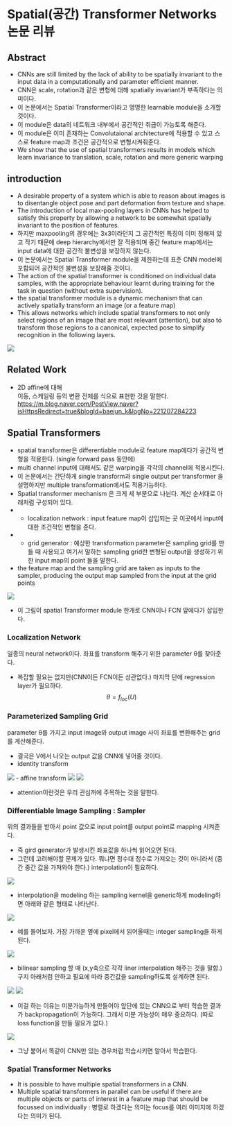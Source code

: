 # Spatial(공간) Transformer Networks 논문 리뷰

##  Abstract
- CNNs are still limited by the lack of ability to be spatially invariant to the input data in a computationally and parameter efficient manner.
- CNN은 scale, rotation과 같은 변형에 대해 spatially invariant가 부족하다는 의미이다.
- 이 논문에서는 Spatial Transformer이라고 명명한 learnable module을 소개할 것이다. 
- 이 module은 data의 네트워크 내부에서 공간적인 취급이 가능토록 해준다.
- 이 module은 이미 존재하는 Convolutaional architecture에 적용할 수 있고 스스로 feature map과 조건은 공간적으로 변형시켜줘준다.
- We show that the use of spatial transformers results in models which learn invariance to translation, scale, rotation and more generic warping

## introduction
- A desirable property of a system which is able to reason about images is to disentangle object pose and part deformation from texture and shape.
- The introduction of local max-pooling layers in CNNs has helped to satisfy this property by allowing a network to be somewhat spatially invariant to the position of features.
- 하지만 maxpooling의 경우에는 3x3이라던지 그 공간적인 특징이 이미 정해져 있고 작기 때문에 deep hierarchy에서만 잘 적용되며 중간 feature map에서는 input data에 대한 공간적 불변성을 보장하지 않는다.
- 이 논문에서는 Spatial Transformer module을 제한하는데 표준 CNN model에 포함되어 공간적인 불변성을 보장해줄 것이다.
- The action of the spatial transformer is conditioned on individual data samples, with the appropriate behaviour learnt during training for the task in question (without extra supervision).
- the spatial transformer module is a dynamic mechanism that can actively spatially transform an image (or a feature map) 
- This allows networks which include spatial transformers to not only select regions of an image that are most relevant (attention), but also to transform those regions to a canonical, expected pose to simplify recognition in the following layers.
<img src="./img/00_figure.PNG">   

## Related Work
- 2D affine에 대해  
이동, 스케일링 등의 변환 전체를 식으로 표현한 것을 말한다.  
https://m.blog.naver.com/PostView.naver?isHttpsRedirect=true&blogId=baejun_k&logNo=221207284223

## Spatial Transformers
- spatial transformer은 differentiable module로 feature map에다가 공간적 변형을 적용한다. (single forward pass 동안에)
- multi channel input에 대해서도 같은 warping을 각각의 channel에 적용시킨다. 
- 이 논문에서는 간단하게 single transform과 single output per transformer 을 설명하지만 multiple transformation에서도 적용가능하다.
- Spatial transformer mechanism 은 크게 세 부분으로 나뉜다. 계산 순서대로 아래처럼 구성되어 있다.
- - localization network : input feature map이 삽입되는 곳 이곳에서 input에 대한 조건적인 변형을 준다.
- - grid generator : 예상한 transformation parameter은 sampling grid를 만들 때 사용되고 여기서 말하는 sampling grid란 변형된 output을 생성하기 위한 input map의 point 들을 말한다. 
- the feature map and the sampling grid are taken as inputs to the sampler, producing the output map sampled from the input at the grid points  

<img src="./img/01_figure.PNG">   

- 이 그림이 spatial Transformer module 한개로 CNN이나 FCN 앞에다가 삽입한다. 
### Localization Network
일종의 neural network이다. 좌표를 transform 해주기 위한 parameter &theta;를 찾아준다.
- 복잡할 필요는 없지만(CNN이든 FCN이든 상관없다.) 마지막 단에 regression layer가 필요하다.
$$ \theta = f_{loc}(U)$$
### Parameterized Sampling Grid
parameter &theta;를 가지고 input image와 output image 사이 좌표를 변환해주는 grid를 계산해준다.
- 결국은 V에서 나오는 output 값을 CNN에 넣어줄 것이다.
- identity transform  
<img src="./img/02_figure.PNG">
- affine transform     
<img src="./img/04_figure.PNG">   

<img src="./img/05_figure.PNG">   

- attention이란것은 우리 관심꺼에 주목하는 것을 말한다.

### Differentiable Image Sampling : Sampler
위의 결과들을 받아서 point 값으로 input point를 output point로 mapping 시켜준다. 
- 즉 gird generator가 발생시킨 좌표값을 하나씩 읽어오면 된다. 
- 그런데 고려해야할 문제가 있다. 뭐냐면 정수대 정수로 가져오는 것이 아니라서 (중간 중간 값을 가져와야 한다.) interpolation이 필요하다.  
<img src="./img/06_figure.PNG">   

- interpolation을 modeling 하는 sampling kernel을 generic하게 modeling하면 아래와 같은 형태로 나타난다.  
<img src="./img/07_figure.PNG">   

- 예를 들어보자. 가장 가까운 옆에 pixel에서 읽어올때는 integer sampling을 하게 된다. 
<img src="./img/08_figure.PNG">   

- bilinear sampling 할 때 (x,y축으로 각각 liner interpolation 해주는 것을 말함.) 구지 아래처럼 안하고 필요에 따라 중간값을 sampling하도록 설계하면 된다. 
<img src="./img/09_figure.PNG">   

<img src="./img/10_figure.PNG">   

- 이걸 하는 이유는 미분가능하게 만들어야 앞단에 있는 CNN으로 부터 학습한 결과가 backpropagation이 가능하다. 그래서 미분 가능성이 매우 중요하다. (따로 loss function을 만들 필요가 없다.)
<img src="./img/11_figure.PNG">   

- 그냥 붙어서 똑같이 CNN만 있는 경우처럼 학습시키면 알아서 학습한다. 

### Spatial Transformer Networks
- It is possible to have multiple spatial transformers in a CNN.
- Multiple spatial transformers in parallel can be useful  if there are multiple objects or parts of interest in a feature map that should be focussed on individually : 병렬로 하겠다는 의미는 focus를 여러 이미지에 하겠다는 의미가 된다.